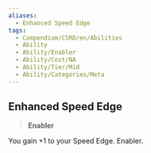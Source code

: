 ```yaml
---
aliases:
  - Enhanced Speed Edge
tags:
  - Compendium/CSRD/en/Abilities
  - Ability
  - Ability/Enabler
  - Ability/Cost/NA
  - Ability/Tier/Mid
  - Ability/Categories/Meta
---
```

  
    
## Enhanced Speed Edge    
>**Enabler**  
    
You gain +1 to your Speed Edge. Enabler.